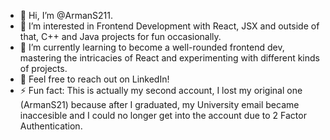 - 👋 Hi, I’m @ArmanS211.
- 👀 I’m interested in Frontend Development with React, JSX and outside of that, C++ and Java projects for fun occasionally.
- 🌱 I’m currently learning to become a well-rounded frontend dev, mastering the intricacies of React and experimenting with different kinds of projects.
- 🤝 Feel free to reach out on LinkedIn!
- ⚡ Fun fact: This is actually my second account, I lost my original one (ArmanS21) because after I graduated, my University email became inaccesible and I could no longer get into the account due to 2 Factor Authentication.
